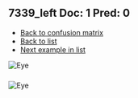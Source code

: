 ## 7339_left Doc: 1 Pred: 0
- [Back to confusion matrix](https://github.com/juliandewit/kaggle_retinopathy/blob/master/matrix.md)
- [Back to list](https://github.com/juliandewit/kaggle_retinopathy/blob/master/lists/10/list.md)
- [Next example in list](https://github.com/juliandewit/kaggle_retinopathy/blob/master/lists/10/73/7378_right.md)

![Eye](https://retinopaty.blob.core.windows.net/size1024/7339_left_1.jpeg)

### 

![Eye]()

